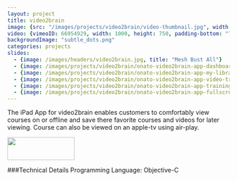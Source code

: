 ```yaml
---
layout: project
title: video2brain
image: {src: "/images/projects/video2brain/video-thumbnail.jpg", width: 890, height: 587}
video: {vimeoID: 66954929, width: 1000, height: 750, padding-bottom: "75%"}
backgroundImage: "subtle_dots.png"
categories: projects
slides:
  - {image: /images/headers/video2brain.jpg, title: "Mesh Bust All"}
  - {image: /images/projects/video2brain/onato-video2brain-app-dashboard.png, title: "video2brain Dashboard"}
  - {image: /images/projects/video2brain/onato-video2brain-app-my-library.png, title: "video2brain My Library"}
  - {image: /images/projects/video2brain/onato-video2brain-app-video-trainings.png, title: "video2brain Trainings"}
  - {image: /images/projects/video2brain/onato-video2brain-app-training.png, title: "video2brain Training"}
  - {image: /images/projects/video2brain/onato-video2brain-app-fullscreen.png, title: "video2brain Fullscreen"}
---
```

The iPad App for video2brain enables customers to comfortably view courses on or offline and save there favorite courses and videos for later viewing. Course can also be viewed on an apple-tv using air-play. 

<a href="http://itunes.apple.com/en/app/video2brain/id460343904"><img src="http://www.onato.com/wp-content/uploads/App-Store-Badge.png" alt="" title="App-Store-Badge" width="152" height="52" class="alignnone size-full wp-image-769" /></a>

###Technical Details
Programming Language: Objective-C